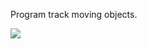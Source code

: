Program track moving objects.

![](https://github.com/NataliaNadolna/Object-Tracking/blob/main/result.gif)
